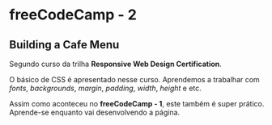 # freeCodeCamp - 2

## Building a Cafe Menu

Segundo curso da trilha **Responsive Web Design Certification**.

O básico de CSS é apresentado nesse curso. Aprendemos a trabalhar com *fonts*, *backgrounds*, *margin*, *padding*, *width*, *height* e etc.

Assim como aconteceu no **freeCodeCamp - 1**, este também é super prático. Aprende-se enquanto vai desenvolvendo a página. 
